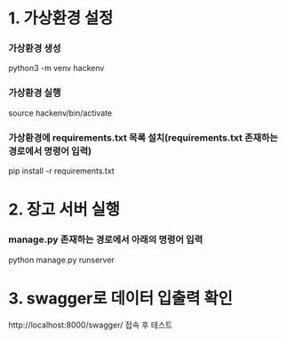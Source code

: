 # 1. 가상환경 설정

### 가상환경 생성

python3 -m venv hackenv

### 가상환경 실행

source hackenv/bin/activate

### 가상환경에 requirements.txt 목록 설치(requirements.txt 존재하는 경로에서 명령어 입력)

pip install -r requirements.txt

# 2. 장고 서버 실행

### manage.py 존재하는 경로에서 아래의 명령어 입력

python manage.py runserver

# 3. swagger로 데이터 입출력 확인

http://localhost:8000/swagger/ 접속 후 테스트
